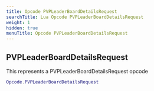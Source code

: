 ```yaml
---
title: Opcode PVPLeaderBoardDetailsRequest
searchTitle: Lua Opcode PVPLeaderBoardDetailsRequest
weight: 1
hidden: true
menuTitle: Opcode PVPLeaderBoardDetailsRequest
---
```

## PVPLeaderBoardDetailsRequest

This represents a PVPLeaderBoardDetailsRequest opcode
```lua
Opcode.PVPLeaderBoardDetailsRequest
```